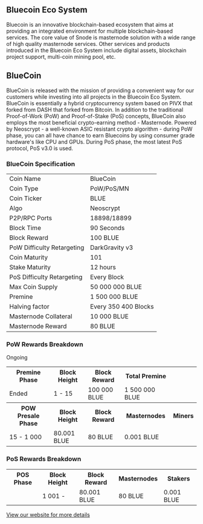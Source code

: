 <h2>Bluecoin Eco System</h2>
<p> Bluecoin is an innovative blockchain-based ecosystem that aims at providing an integrated environment 
	for multiple blockchain-based services. The core value of Snode is masternode solution with a wide 
	range of high quality masternode services. Other services and products introduced in the Bluecoin Eco 
	System include digital assets, blockchain project support, multi-coin mining pool, etc.
</p>

<h2>BlueCoin</h2>
<p> BlueCoin is released with the mission of providing a convenient way for our customers while investing
	into all projects in the Bluecoin Eco System. BlueCoin is essentially a hybrid cryptocurrency system 
	based on PIVX that forked from DASH that forked from Bitcoin. In addition to the traditional Proof-of-Work
	(PoW) and Proof-of-Stake (PoS) concepts, BlueCoin also employs the most beneficial crypto-earning method
	- Masternode. Powered by Neoscrypt - a well-known ASIC resistant crypto algorithm - during PoW phase, you 
	can all have chance to earn Bluecoins by using consumer grade hardware's like CPU and GPUs. During PoS 
	phase, the most latest PoS protocol, PoS v3.0 is used.
</p>

<h3>BlueCoin Specification</h3>
<table>
<tbody>
	<tr><td>Coin Name</td><td>BlueCoin</td></tr>
	<tr><td>Coin Type</td><td>PoW/PoS/MN</td></tr>
	<tr><td>Coin Ticker</td><td>BLUE</td></tr>	
	<tr><td>Algo</td><td>Neoscrypt</td></tr>
	<tr><td>P2P/RPC Ports</td><td>18898/18899</td></tr>
	<tr><td>Block Time</td><td>90 Seconds</td></tr>
	<tr><td>Block Reward</td><td>100 BLUE</td></tr>
	<tr><td>PoW Difficulty Retargeting</td><td>DarkGravity v3</td></tr>
	<tr><td>Coin Maturity</td><td>101</td></tr>
	<tr><td>Stake Maturity</td><td>12 hours</td></tr>
	<tr><td>PoS Difficulty Retargeting</td><td>Every Block</td></tr>
	<tr><td>Max Coin Supply</td><td>50 000 000 BLUE</td></tr> 
	<tr><td>Premine</td><td>1 500 000 BLUE</td></tr>
	<tr><td>Halving factor</td><td>Every 350 400 Blocks</td></tr>
	<tr><td>Masternode Collateral</td><td>10 000 BLUE</td></tr>
	<tr><td>Masternode Reward</td><td>80 BLUE</td></tr>
</tbody>
</table>

<h3>PoW Rewards Breakdown</h3>
<table>
<tbody>
	<tr><th>Premine Phase</th><th>Block Height</th><th>Block Reward</th><th>Total Premine</th></tr>
	<tr><td>Ended</td><td>1 - 15</td><td>100 000 BLUE</td><td>1 500 000 BLUE</th></tr>
</tbody>
<tbody>
	<tr><th>POW Presale Phase</th><th>Block Height</th><th>Block Reward</th><th>Masternodes</th><th>Miners</th></tr>	
	<tr>Ongoing<td</td><td>15 - 1 000</td><td>80.001 BLUE</td><td>80 BLUE</td><td>0.001 BLUE</td></tr>
</tbody>
</table>

<h3>PoS Rewards Breakdown</h3>
<table>
<tbody>
	<tr><th>POS Phase</th><th>Block Height</th><th>Block Reward</th><th>Masternodes</th><th>Stakers</th></tr>	
	<tr><td></td><td>1 001 - </td><td>80.001 BLUE</td><td>80 BLUE</td><td>0.001 BLUE</td></tr>
</tbody>
</table>

<a href="https://www.bluecoin.de" title="Bluecoin Website" target="_blank">View our website for more details</a>
